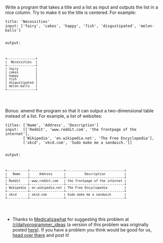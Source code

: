 <div class="md"><p>Write a program that takes a title and a list as input and outputs the list in a nice column. Try to make it so the title is centered. For example:</p>
<pre><code>title: 'Necessities'
input: ['fairy', 'cakes', 'happy', 'fish', 'disgustipated', 'melon-balls']

output:

    +---------------+
    |  Necessities  |
    +---------------+
    | fairy         |
    | cakes         |
    | happy         |
    | fish          |
    | disgustipated |
    | melon-balls   |
    +---------------+
</code></pre>
<p>Bonus: amend the program so that it can output a two-dimensional table instead of a list. For example, a list of websites:</p>
<pre><code>titles: ['Name', 'Address', 'Description']
input:  [['Reddit', 'www.reddit.com', 'the frontpage of the internet'],
        ['Wikipedia', 'en.wikipedia.net', 'The Free Encyclopedia'],
        ['xkcd', 'xkcd.com', 'Sudo make me a sandwich.']]

output:

    +-----------+------------------+-------------------------------+
    |   Name    |     Address      |          Description          |
    +-----------+------------------+-------------------------------+
    | Reddit    | www.reddit.com   | the frontpage of the internet |
    +-----------+------------------+-------------------------------+
    | Wikipedia | en.wikipedia.net | The Free Encyclopedia         |
    +-----------+------------------+-------------------------------+
    | xkcd      | xkcd.com         | Sudo make me a sandwich       |
    +-----------+------------------+-------------------------------+
</code></pre>
<ul>
<li>Thanks to <a href="http://www.reddit.com/user/Medicalizawhat">Medicalizawhat</a> for suggesting this problem at <a href="/r/dailyprogrammer_ideas">/r/dailyprogrammer_ideas</a> (a version of this problem was originally posted <a href="http://programthis.net/table-games/">here</a>). If you have a problem you think would be good for us, <a href="http://www.reddit.com/r/dailyprogrammer_ideas">head over there</a> and post it! </li>
</ul>
</div>
